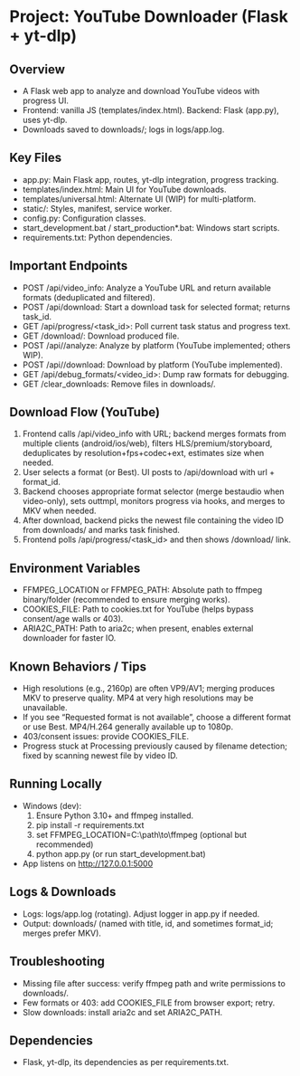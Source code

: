 # Project: YouTube Downloader (Flask + yt-dlp)

## Overview
- A Flask web app to analyze and download YouTube videos with progress UI.
- Frontend: vanilla JS (templates/index.html). Backend: Flask (app.py), uses yt-dlp.
- Downloads saved to downloads/; logs in logs/app.log.

## Key Files
- app.py: Main Flask app, routes, yt-dlp integration, progress tracking.
- templates/index.html: Main UI for YouTube downloads.
- templates/universal.html: Alternate UI (WIP) for multi-platform.
- static/: Styles, manifest, service worker.
- config.py: Configuration classes.
- start_development.bat / start_production*.bat: Windows start scripts.
- requirements.txt: Python dependencies.

## Important Endpoints
- POST /api/video_info: Analyze a YouTube URL and return available formats (deduplicated and filtered).
- POST /api/download: Start a download task for selected format; returns task_id.
- GET  /api/progress/<task_id>: Poll current task status and progress text.
- GET  /download/<filename>: Download produced file.
- POST /api/<platform>/analyze: Analyze by platform (YouTube implemented; others WIP).
- POST /api/<platform>/download: Download by platform (YouTube implemented).
- GET  /api/debug_formats/<video_id>: Dump raw formats for debugging.
- GET  /clear_downloads: Remove files in downloads/.

## Download Flow (YouTube)
1. Frontend calls /api/video_info with URL; backend merges formats from multiple clients (android/ios/web), filters HLS/premium/storyboard, deduplicates by resolution+fps+codec+ext, estimates size when needed.
2. User selects a format (or Best). UI posts to /api/download with url + format_id.
3. Backend chooses appropriate format selector (merge bestaudio when video-only), sets outtmpl, monitors progress via hooks, and merges to MKV when needed.
4. After download, backend picks the newest file containing the video ID from downloads/ and marks task finished.
5. Frontend polls /api/progress/<task_id> and then shows /download/<filename> link.

## Environment Variables
- FFMPEG_LOCATION or FFMPEG_PATH: Absolute path to ffmpeg binary/folder (recommended to ensure merging works).
- COOKIES_FILE: Path to cookies.txt for YouTube (helps bypass consent/age walls or 403).
- ARIA2C_PATH: Path to aria2c; when present, enables external downloader for faster IO.

## Known Behaviors / Tips
- High resolutions (e.g., 2160p) are often VP9/AV1; merging produces MKV to preserve quality. MP4 at very high resolutions may be unavailable.
- If you see “Requested format is not available”, choose a different format or use Best. MP4/H.264 generally available up to 1080p.
- 403/consent issues: provide COOKIES_FILE.
- Progress stuck at Processing previously caused by filename detection; fixed by scanning newest file by video ID.

## Running Locally
- Windows (dev):
  1) Ensure Python 3.10+ and ffmpeg installed.
  2) pip install -r requirements.txt
  3) set FFMPEG_LOCATION=C:\\path\\to\\ffmpeg (optional but recommended)
  4) python app.py (or run start_development.bat)
- App listens on http://127.0.0.1:5000

## Logs & Downloads
- Logs: logs/app.log (rotating). Adjust logger in app.py if needed.
- Output: downloads/ (named with title, id, and sometimes format_id; merges prefer MKV).

## Troubleshooting
- Missing file after success: verify ffmpeg path and write permissions to downloads/.
- Few formats or 403: add COOKIES_FILE from browser export; retry.
- Slow downloads: install aria2c and set ARIA2C_PATH.

## Dependencies
- Flask, yt-dlp, its dependencies as per requirements.txt.